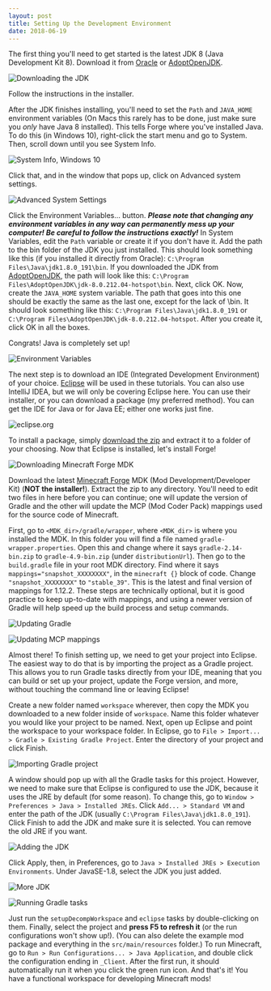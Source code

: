 ```yaml
---
layout: post
title: Setting Up the Development Environment
date: 2018-06-19
---
```


The first thing you'll need to get started is the latest JDK 8 (Java Development Kit 8). Download it from [Oracle](http://www.oracle.com/technetwork/java/javase/downloads/jdk8-downloads-2133151.html) or [AdoptOpenJDK](https://adoptopenjdk.net).

![Downloading the JDK](/img/1setup/setup0.png)

Follow the instructions in the installer.

After the JDK finishes installing, you'll need to set the `Path` and `JAVA_HOME` environment variables (On Macs this rarely has to be done, just make sure you _only_ have Java 8 installed). This tells Forge where you've installed Java. To do this (in Windows 10), right-click the start menu and go to System. Then, scroll down until you see System Info.

![System Info, Windows 10](/img/1setup/setup1.png)

Click that, and in the window that pops up, click on Advanced system settings.

![Advanced System Settings](/img/1setup/setup2.png)

Click the Environment Variables... button. ***Please note that changing any environment variables in any way can permanently mess up your computer! Be careful to follow the instructions exactly!*** In System Variables, edit the `Path` variable or create it if you don't have it. Add the path to the bin folder of the JDK you just installed. This should look something like this (if you installed it directly from Oracle): `C:\Program Files\Java\jdk1.8.0_191\bin`. If you downloaded the JDK from [AdoptOpenJDK](https://adoptopenjdk.net), the path will look like this: `C:\Program Files\AdoptOpenJDK\jdk-8.0.212.04-hotspot\bin`. Next, click OK. Now, create the `JAVA_HOME` system variable. The path that goes into this one should be exactly the same as the last one, except for the lack of \bin. It should look something like this: `C:\Program Files\Java\jdk1.8.0_191` or `C:\Program Files\AdoptOpenJDK\jdk-8.0.212.04-hotspot`. After you create it, click OK in all the boxes. 

Congrats! Java is completely set up!

![Environment Variables](/img/1setup/setup3.png)

The next step is to download an IDE (Integrated Development Environment) of your choice. [Eclipse](http://www.eclipse.org/ide) will be used in these tutorials. You can also use IntelliJ IDEA, but we will only be covering Eclipse here. You can use their installer, or you can download a package (my preferred method). You can get the IDE for Java or for Java EE; either one works just fine.

![eclipse.org](/img/1setup/setup4.png)

To install a package, simply [download the zip](https://www.eclipse.org/downloads/packages/) and extract it to a folder of your choosing. Now that Eclipse is installed, let's install Forge!

![Downloading Minecraft Forge MDK](/img/1setup/setup5.png)

Download the latest [Minecraft Forge](http://files.minecraftforge.net/) MDK (Mod Development/Developer Kit) (**NOT the installer!**). Extract the zip to any directory. You'll need to edit two files in here before you can continue; one will update the version of Gradle and the other will update the MCP (Mod Coder Pack) mappings used for the source code of Minecraft.

First, go to `<MDK_dir>/gradle/wrapper`, where `<MDK_dir>` is where you installed the MDK. In this folder you will find a file named `gradle-wrapper.properties`. Open this and change where it says `gradle-2.14-bin.zip` to `gradle-4.9-bin.zip` (under `distributionUrl`). Then go to the `build.gradle` file in your root MDK directory. Find where it says `mappings="snapshot_XXXXXXXX"`, in the `minecraft {}` block of code. Change `"snapshot_XXXXXXXX"` to `"stable_39"`. This is the latest and final version of mappings for 1.12.2. These steps are technically optional, but it is good practice to keep up-to-date with mappings, and using a newer version of Gradle will help speed up the build process and setup commands.

![Updating Gradle](/img/1setup/setup12.png)

![Updating MCP mappings](/img/1setup/setup13.png)

Almost there! To finish setting up, we need to get your project into Eclipse. The easiest way to do that is by importing the project as a Gradle project. This allows you to run Gradle tasks directly from your IDE, meaning that you can build or set up your project, update the Forge version, and more, without touching the command line or leaving Eclipse!

Create a new folder named `workspace` wherever, then copy the MDK you downloaded to a new folder inside of `workspace`. Name this folder whatever you would like your project to be named. Next, open up Eclipse and point the workspace to your workspace folder. In Eclipse, go to `File > Import... > Gradle > Existing Gradle Project`. Enter the directory of your project and click Finish.

![Importing Gradle project](/img/1setup/setup14.png)

A window should pop up with all the Gradle tasks for this project. However, we need to make sure that Eclipse is configured to use the JDK, because it uses the JRE by default (for some reason). To change this, go to `Window > Preferences > Java > Installed JREs`. Click `Add... > Standard VM` and enter the path of the JDK (usually `C:\Program Files\Java\jdk1.8.0_191`). Click Finish to add the JDK and make sure it is selected. You can remove the old JRE if you want.

![Adding the JDK](/img/1setup/setup16.png)

Click Apply, then, in Preferences, go to `Java > Installed JREs > Execution Environments`. Under JavaSE-1.8, select the JDK you just added.

![More JDK](/img/1setup/setup17.png)

![Running Gradle tasks](/img/1setup/setup15.png)

Just run the `setupDecompWorkspace` and `eclipse` tasks by double-clicking on them. Finally, select the project and **press F5 to refresh it** (or the run configurations won't show up!). (You can also delete the example mod package and everything in the `src/main/resources` folder.) To run Minecraft, go to `Run > Run Configurations... > Java Application`, and double click the configuration ending in `_Client`. After the first run, it should automatically run it when you click the green run icon. And that's it! You have a functional workspace for developing Minecraft mods!